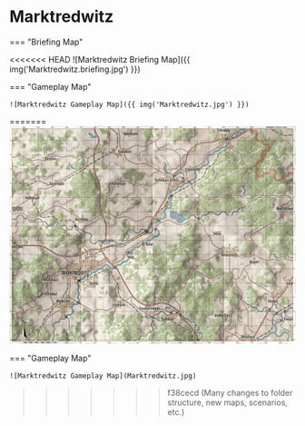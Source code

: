 # Marktredwitz

=== "Briefing Map"

<<<<<<< HEAD
    ![Marktredwitz Briefing Map]({{ img('Marktredwitz.briefing.jpg') }})

=== "Gameplay Map"

    ![Marktredwitz Gameplay Map]({{ img('Marktredwitz.jpg') }})
=======
    ![Marktredwitz Briefing Map](Marktredwitz.briefing.jpg)

=== "Gameplay Map"

    ![Marktredwitz Gameplay Map](Marktredwitz.jpg)
>>>>>>> f38cecd (Many changes to folder structure, new maps, scenarios, etc.)
